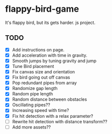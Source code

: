 # flappy-bird-game
It's flappy bird, but its gets harder.
js project.

## TODO

- [x] Add instructions on page.
- [x] Add acceleration with time in gravity.
- [x] Smooth jumps by tuning gravity and jump
- [x] Tune Bird placement
- [x] Fix canvas size and orientation
- [x] Fix bird going out off canvas
- [x] Pop redundant pipes from array
- [x] Randomize gap length
- [x] Random pipe length
- [x] Random distance between obstacles
- [x] Oscillating pipes??
- [x] Increasing speed with time?
- [x] Fix hit detection with a relax parameter?
- [ ] Rewrite hit detection with distance transform??
- [ ] Add more assets??
